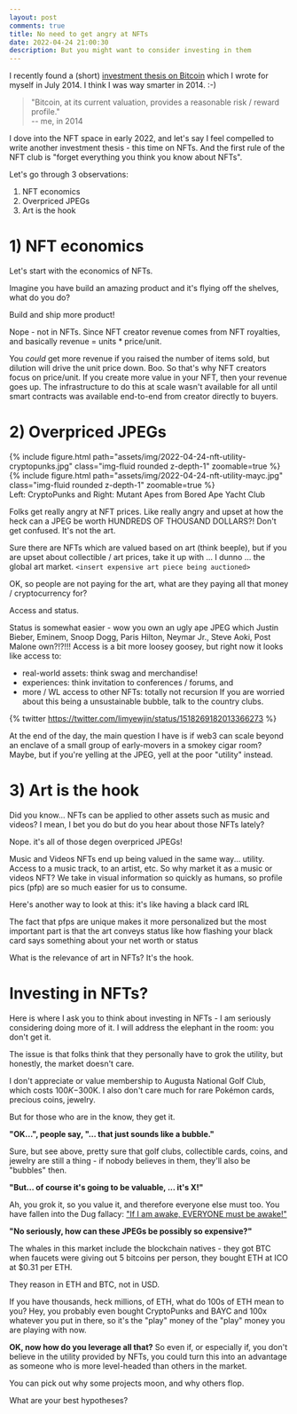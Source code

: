 ```yaml
---
layout: post
comments: true
title: No need to get angry at NFTs
date: 2022-04-24 21:00:30
description: But you might want to consider investing in them
---
```

I recently found a (short) [investment thesis on Bitcoin](https://docs.google.com/document/d/1-3R10vhbe5GgBeREda3nAXtlT5YpwEviBao340H3tgM/edit) which I wrote for myself in July 2014. I think I was way smarter in 2014. :-)

> "Bitcoin, at its current valuation, provides a reasonable risk / reward profile."<br>
> -- me, in 2014

I dove into the NFT space in early 2022, and let's say I feel compelled to write another investment thesis - this time on NFTs. And the first rule of the NFT club is "forget everything you think you know about NFTs".

Let's go through 3 observations:<br>
1) NFT economics<br>
2) Overpriced JPEGs<br>
3) Art is the hook

# 1) NFT economics
Let's start with the economics of NFTs.

Imagine you have build an amazing product and it's flying off the shelves, what do you do?

Build and ship more product!

Nope - not in NFTs. Since NFT creator revenue comes from NFT royalties, and basically revenue = units * price/unit.


You _could_ get more revenue if you raised the number of items sold, but dilution will drive the unit price down. Boo.
So that's why NFT creators focus on price/unit. If you create more value in your NFT, then your revenue goes up. The infrastructure to do this at scale wasn't available for all until smart contracts was available end-to-end from creator directly to buyers.

# 2) Overpriced JPEGs

<div class="row mt-3">
  <div class="col-sm mt-3 mt-md-0">
    {% include figure.html path="assets/img/2022-04-24-nft-utility-cryptopunks.jpg" class="img-fluid rounded z-depth-1" zoomable=true %}
  </div>
  <div class="col-sm mt-3 mt-md-0">
    {% include figure.html path="assets/img/2022-04-24-nft-utility-mayc.jpg" class="img-fluid rounded z-depth-1" zoomable=true %}
  </div>
</div>
<div class="caption">
  Left: CryptoPunks and Right: Mutant Apes from Bored Ape Yacht Club
</div>


Folks get really angry at NFT prices. Like really angry and upset at how the heck can a JPEG be worth HUNDREDS OF THOUSAND DOLLARS?!  Don't get confused. It's not the art.

Sure there are NFTs which are valued based on art (think beeple), but if you are upset about collectible / art prices, take it up with ... I dunno ... the global art market. `<insert expensive art piece being auctioned>`

OK, so people are not paying for the art, what are they paying all that money / cryptocurrency for?

Access and status.

Status is somewhat easier - wow you own an ugly ape JPEG which Justin Bieber, Eminem, Snoop Dogg, Paris Hilton, Neymar Jr., Steve Aoki, Post Malone own?!?!!!
Access is a bit more loosey goosey, but right now it looks like access to:
- real-world assets: think swag and merchandise!
- experiences: think invitation to conferences / forums, and
- more / WL access to other NFTs: totally not recursion
If you are worried about this being a unsustainable bubble, talk to the country clubs.

{% twitter https://twitter.com/limyewjin/status/1518269182013366273 %}

At the end of the day, the main question I have is if web3 can scale beyond an enclave of a small group of early-movers in a smokey cigar room? Maybe, but if you're yelling at the JPEG, yell at the poor "utility" instead.

# 3) Art is the hook
Did you know... NFTs can be applied to other assets such as music and videos? I mean, I bet you do but do you hear about those NFTs lately?

Nope. it's all of those degen overpriced JPEGs!

Music and Videos NFTs end up being valued in the same way... utility. Access to a music track, to an artist, etc. So why market it as a music or videos NFT? We take in visual information so quickly as humans, so profile pics (pfp) are so much easier for us to consume.

Here's another way to look at this: it's like having a black card IRL

The fact that pfps are unique makes it more personalized but the most important part is that the art conveys status like how flashing your black card says something about your net worth or status

What is the relevance of art in NFTs? It's the hook.

# Investing in NFTs?

Here is where I ask you to think about investing in NFTs - I am seriously considering doing more of it. I will address the elephant in the room: you don't get it.

The issue is that folks think that they personally have to grok the utility, but honestly, the market doesn't care.

I don't appreciate or value membership to Augusta National Golf Club, which costs $100K-$300K. I also don't care much for rare Pokémon cards, precious coins, jewelry. 

But for those who are in the know, they get it.

**"OK...", people say, "... that just sounds like a bubble."**

Sure, but see above, pretty sure that golf clubs, collectible cards, coins, and jewelry are still a thing - if nobody believes in them, they'll also be "bubbles" then.

**"But... of course it's going to be valuable, ... it's X!"**

Ah, you grok it, so you value it, and therefore everyone else must too. You have fallen into the Dug fallacy: ["If I am awake, EVERYONE must be awake!"](https://m.facebook.com/Pixar/videos/dug-days-now-streaming/537730290635657/?__so__=permalink&__rv__=related_videos)

**"No seriously, how can these JPEGs be possibly so expensive?"**

The whales in this market include the blockchain natives - they got BTC when faucets were giving out 5 bitcoins per person, they bought ETH at ICO at $0.31 per ETH.

They reason in ETH and BTC, not in USD.

If you have thousands, heck millions, of ETH, what do 100s of ETH mean to you? Hey, you probably even bought CryptoPunks and BAYC and 100x whatever you put in there, so it's the "play" money of the "play" money you are playing with now.


**OK, now how do you leverage all that?**
So even if, or especially if, you don't believe in the utility provided by NFTs, you could turn this into an advantage as someone who is more level-headed than others in the market.

You can pick out why some projects moon, and why others flop.

What are your best hypotheses?
